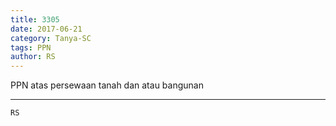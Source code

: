 ```yaml
---
title: 3305
date: 2017-06-21
category: Tanya-SC
tags: PPN
author: RS
---
```


PPN atas persewaan tanah dan atau bangunan

---



`RS`
